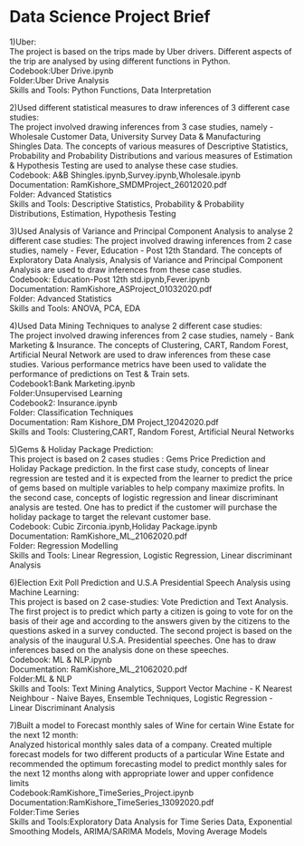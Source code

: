 # Data Science Project Brief    
1)Uber:    
The project is based on the trips made by Uber drivers. Different aspects of the trip are analysed by using different functions in Python.  
Codebook:Uber Drive.ipynb  
Folder:Uber Drive Analysis   
Skills and Tools: Python Functions, Data Interpretation
  
2)Used different statistical measures to draw inferences of 3 different case studies:  
The project involved drawing inferences from 3 case studies, namely - Wholesale Customer Data, University Survey Data & Manufacturing Shingles Data. The concepts of various measures of Descriptive Statistics, Probability and Probability Distributions and various measures of Estimation & Hypothesis Testing are used to analyse these case studies.  
Codebook: A&B Shingles.ipynb,Survey.ipynb,Wholesale.ipynb  
Documentation: RamKishore_SMDMProject_26012020.pdf  
Folder: Advanced Statistics  
Skills and Tools: Descriptive Statistics, Probability & Probability Distributions, Estimation, Hypothesis Testing
  
3)Used Analysis of Variance and Principal Component Analysis to analyse 2 different case studies:
The project involved drawing inferences from 2 case studies, namely - Fever, Education - Post 12th Standard. The concepts of Exploratory Data Analysis, Analysis of Variance and Principal Component Analysis are used to draw inferences from these case studies.  
Codebook: Education-Post 12th std.ipynb,Fever.ipynb  
Documentation: RamKishore_ASProject_01032020.pdf  
Folder: Advanced Statistics  
Skills and Tools: ANOVA, PCA, EDA
  
4)Used Data Mining Techniques to analyse 2 different case studies:  
The project involved drawing inferences from 2 case studies, namely - Bank Marketing & Insurance. The concepts of Clustering, CART, Random Forest, Artificial Neural Network are used to draw inferences from these case studies. Various performance metrics have been used to validate the performance of predictions on Test & Train sets.  
Codebook1:Bank Marketing.ipynb  
Folder:Unsupervised Learning  
Codebook2: Insurance.ipynb  
Folder: Classification Techniques  
Documentation: Ram Kishore_DM Project_12042020.pdf  
Skills and Tools: Clustering,CART, Random Forest, Artificial Neural Networks
  
5)Gems & Holiday Package Prediction:  
This project is based on 2 cases studies : Gems Price Prediction and Holiday Package prediction. In the first case study, concepts of linear regression are tested and it is expected from the learner to predict the price of gems based on multiple variables to help company maximize profits. In the second case, concepts of logistic regression and linear discriminant analysis are tested. One has to predict if the customer will purchase the holiday package to target the relevant customer base.   
Codebook: Cubic Zirconia.ipynb,Holiday Package.ipynb  
Documentation: RamKishore_ML_21062020.pdf  
Folder: Regression Modelling  
Skills and Tools: Linear Regression, Logistic Regression, Linear discriminant Analysis
  
6)Election Exit Poll Prediction and U.S.A Presidential Speech Analysis using Machine Learning:    
This project is based on 2 case-studies: Vote Prediction and Text Analysis. The first project is to predict which party a citizen is going to vote for on the basis of their age and according to the answers given by the citizens to the questions asked in a survey conducted. The second project is based on the analysis of the inaugural U.S.A. Presidential speeches. One has to draw inferences based on the analysis done on these speeches.  
Codebook: ML & NLP.ipynb  
Documentation: RamKishore_ML_21062020.pdf  
Folder:ML & NLP  
Skills and Tools: Text Mining Analytics, Support Vector Machine - K Nearest Neighbour - Naive Bayes, Ensemble Techniques, Logistic Regression - Linear Discriminant Analysis

7)Built a model to Forecast monthly sales of Wine for certain Wine Estate for the next 12 month:  
Analyzed historical monthly sales data of a company. Created multiple forecast models for two different products of a particular Wine Estate and recommended the optimum   forecasting model to predict monthly sales for the next 12 months along with appropriate lower and upper confidence limits  
Codebook:RamKishore_TimeSeries_Project.ipynb  
Documentation:RamKishore_TimeSeries_13092020.pdf  
Folder:Time Series  
Skills and Tools:Exploratory Data Analysis for Time Series Data, Exponential Smoothing Models, ARIMA/SARIMA Models, Moving Average Models  
